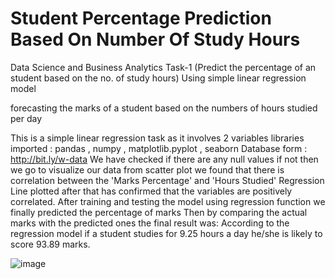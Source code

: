 # Student Percentage Prediction Based On Number Of Study Hours


Data Science and Business Analytics Task-1 (Predict the percentage of an student based on the no. of study hours) Using simple linear regression model

forecasting the marks of a student based on the numbers of hours studied per day

This is a simple linear regression task as it involves 2 variables
libraries imported : pandas , numpy , matplotlib.pyplot , seaborn
Database form : http://bit.ly/w-data
We have checked if there are any null values if not then we go to visualize our data 
from scatter plot we found that there is correlation between the 'Marks Percentage' and 'Hours Studied'
Regression Line plotted after that has confirmed that the variables are positively correlated.
After training and testing the model using regression function we finally predicted the percentage of marks 
Then by comparing the actual marks with the predicted ones the final result was:
According to the regression model if a student studies for 9.25 hours a day he/she is likely to score 93.89 marks.
  
![image](https://user-images.githubusercontent.com/75296347/180027198-e2f0a4cb-11a8-4bac-9cd2-c9b1efb9a69b.png)

